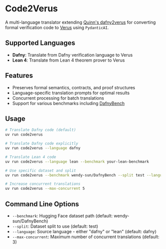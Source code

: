 # Code2Verus

A multi-language translator extending [Quinn's dafny2verus](https://github.com/Beneficial-AI-Foundation/dafny2verus) for converting formal verification code to [Verus](https://verus-lang.github.io/verus/guide/overview.html) using `PydanticAI`.

## Supported Languages

- **Dafny**: Translate from Dafny verification language to Verus
- **Lean 4**: Translate from Lean 4 theorem prover to Verus

## Features

- Preserves formal semantics, contracts, and proof structures
- Language-specific translation prompts for optimal results
- Concurrent processing for batch translations
- Support for various benchmarks including [DafnyBench](https://huggingface.co/datasets/wendy-sun/DafnyBench)

## Usage

```bash
# Translate Dafny code (default)
uv run code2verus

# Translate Dafny code explicitly
uv run code2verus --language dafny

# Translate Lean 4 code
uv run code2verus --language lean --benchmark your-lean-benchmark

# Use specific dataset and split
uv run code2verus --benchmark wendy-sun/DafnyBench --split test --language dafny

# Increase concurrent translations
uv run code2verus --max-concurrent 5
```

## Command Line Options

- `--benchmark`: Hugging Face dataset path (default: wendy-sun/DafnyBench)
- `--split`: Dataset split to use (default: test)
- `--language`: Source language - either "dafny" or "lean" (default: dafny)
- `--max-concurrent`: Maximum number of concurrent translations (default: 3)
